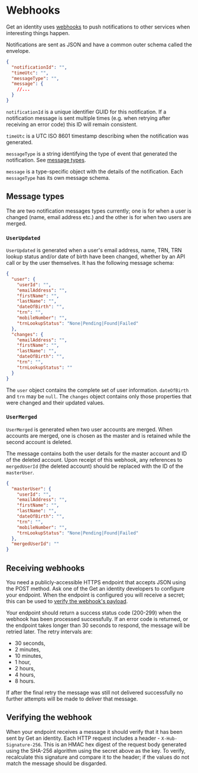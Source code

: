 # Webhooks

Get an identity uses [webhooks](https://en.wikipedia.org/wiki/Webhook) to push notifications to other services when interesting things happen.

Notifications are sent as JSON and have a common outer schema called the envelope.

```json
{
  "notificationId": "",
  "timeUtc": "",
  "messageType": "",
  "message": {
    //...
  }
}
```

`notificationId` is a unique identifier GUID for this notification. If a notification message is sent multiple times (e.g. when retrying after receiving an error code) this ID will remain consistent.

`timeUtc` is a UTC ISO 8601 timestamp describing when the notification was generated.

`messageType` is a string identifying the type of event that generated the notification. See [message types](#message-types).

`message` is a type-specific object with the details of the notification. Each `messageType` has its own message schema.


## Message types

The are two notification messages types currently; one is for when a user is changed (name, email address etc.) and the other is for when two users are merged.

### `UserUpdated`

`UserUpdated` is generated when a user's email address, name, TRN, TRN lookup status and/or date of birth have been changed, whether by an API call or by the user themselves. It has the following message schema:

```json
{
  "user": {
    "userId": "",
    "emailAddress": "",
    "firstName": "",
    "lastName": "",
    "dateOfBirth": "",
    "trn": "",
    "mobileNumber": "",
    "trnLookupStatus": "None|Pending|Found|Failed"
  },
  "changes": {
    "emailAddress": "",
    "firstName": "",
    "lastName": "",
    "dateOfBirth": "",
    "trn": "",
    "trnLookupStatus": ""
  }
}
```

The `user` object contains the complete set of user information. `dateOfBirth` and `trn` may be `null`.
The `changes` object contains only those properties that were changed and their updated values.

### `UserMerged`

`UserMerged` is generated when two user accounts are merged. When accounts are merged, one is chosen as the master and is retained while the second account is deleted.

The message contains both the user details for the master account and ID of the deleted account. Upon receipt of this webhook, any references to `mergedUserId` (the deleted account)
should be replaced with the ID of the `masterUser`.

```json
{
  "masterUser": {
    "userId": "",
    "emailAddress": "",
    "firstName": "",
    "lastName": "",
    "dateOfBirth": "",
    "trn": "",
    "mobileNumber": "",
    "trnLookupStatus": "None|Pending|Found|Failed"
  },
  "mergedUserId": ""
}
```


## Receiving webhooks

You need a publicly-accessible HTTPS endpoint that accepts JSON using the POST method. Ask one of the Get an identity developers to configure your endpoint.
When the endpoint is configured you will receive a secret; this can be used to [verify the webhook's payload](#verifying-the-webhook).

Your endpoint should return a success status code (200-299) when the webhook has been processed successfully.
If an error code is returned, or the endpoint takes longer than 30 seconds to respond, the message will be retried later. The retry intervals are:
- 30 seconds,
- 2 minutes,
- 10 minutes,
- 1 hour,
- 2 hours,
- 4 hours,
- 8 hours.

If after the final retry the message was still not delivered successfully no further attempts will be made to deliver that message.


## Verifying the webhook

When your endpoint receives a message it should verify that it has been sent by Get an identity.
Each HTTP request includes a header - `X-Hub-Signature-256`. This is an HMAC hex digest of the request body generated using the SHA-256 algorithm using the secret above as the key.
To verify, recalculate this signature and compare it to the header; if the values do not match the message should be disgarded.
